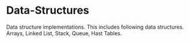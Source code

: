 # Data-Structures
Data structure implementations.
This includes following data structures.
Arrays, Linked List, Stack, Queue, Hast Tables.
